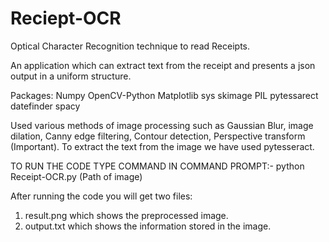 # Reciept-OCR
Optical Character Recognition technique to read Receipts.

An application which can extract text from the receipt and presents a json output in a uniform structure.

Packages:
Numpy
OpenCV-Python
Matplotlib
sys
skimage
PIL
pytessarect
datefinder
spacy

Used various methods of image processing such as Gaussian Blur, image dilation, Canny edge filtering, Contour detection, Perspective transform (Important). 
To extract the text from the image we have used pytesseract.

TO RUN THE CODE TYPE COMMAND IN COMMAND PROMPT:-
python Receipt-OCR.py (Path of image)

After running the code you will get two files:
1. result.png which shows the preprocessed image.
2. output.txt which shows the information stored in the image.
